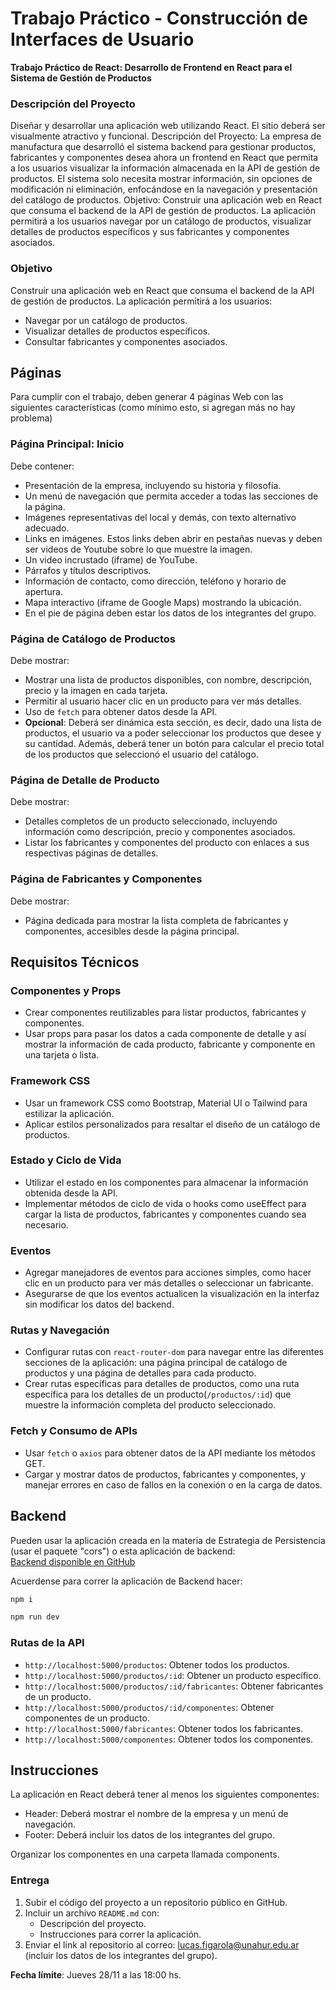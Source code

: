 # Trabajo Práctico - Construcción de Interfaces de Usuario

**Trabajo Práctico de React: Desarrollo de Frontend en React para el Sistema de Gestión de Productos**

### Descripción del Proyecto

Diseñar y desarrollar una aplicación web utilizando React. El sitio deberá ser visualmente atractivo y funcional.
Descripción del Proyecto: La empresa de manufactura que desarrolló el sistema backend
para gestionar productos, fabricantes y componentes desea ahora un frontend en React que
permita a los usuarios visualizar la información almacenada en la API de gestión de
productos. El sistema solo necesita mostrar información, sin opciones de modificación ni
eliminación, enfocándose en la navegación y presentación del catálogo de productos.
Objetivo: Construir una aplicación web en React que consuma el backend de la API de
gestión de productos. La aplicación permitirá a los usuarios navegar por un catálogo de
productos, visualizar detalles de productos específicos y sus fabricantes y componentes
asociados.

### Objetivo

Construir una aplicación web en React que consuma el backend de la API de gestión de productos. La aplicación permitirá a los usuarios:

- Navegar por un catálogo de productos.
- Visualizar detalles de productos específicos.
- Consultar fabricantes y componentes asociados.

## Páginas

Para cumplir con el trabajo, deben generar 4 páginas Web con las siguientes características
(como mínimo esto, si agregan más no hay problema)

### Página Principal: Inicio
Debe contener:
- Presentación de la empresa, incluyendo su historia y filosofía.
- Un menú de navegación que permita acceder a todas las secciones de la página.
- Imágenes representativas del local y demás, con texto alternativo adecuado.
- Links en imágenes. Estos links deben abrir en pestañas nuevas y deben ser videos de Youtube sobre lo que muestre la imagen.
- Un video incrustado (iframe) de YouTube.
- Párrafos y títulos descriptivos.
- Información de contacto, como dirección, teléfono y horario de apertura.
- Mapa interactivo (iframe de Google Maps) mostrando la ubicación.
- En el pie de página deben estar los datos de los integrantes del grupo.

### Página de Catálogo de Productos
Debe mostrar:
- Mostrar una lista de productos disponibles, con nombre, descripción, precio y la imagen en cada tarjeta.
- Permitir al usuario hacer clic en un producto para ver más detalles.
- Uso de `fetch` para obtener datos desde la API.
- **Opcional**: Deberá ser dinámica esta sección, es decir, dado una lista de productos, el usuario va a poder seleccionar los productos que desee y su cantidad.
Además, deberá tener un botón para calcular el precio total de los productos que seleccionó el usuario del catálogo.

### Página de Detalle de Producto
Debe mostrar:
- Detalles completos de un producto seleccionado, incluyendo información como descripción, precio y componentes asociados.
- Listar los fabricantes y componentes del producto con enlaces a sus respectivas páginas de detalles.

### Página de Fabricantes y Componentes
Debe mostrar:
- Página dedicada para mostrar la lista completa de fabricantes y componentes, accesibles desde la página principal.

## Requisitos Técnicos

### Componentes y Props
- Crear componentes reutilizables para listar productos, fabricantes y componentes.
- Usar props para pasar los datos a cada componente de detalle y así mostrar la información de cada producto, fabricante y componente en una tarjeta o lista.

### Framework CSS
- Usar un framework CSS como Bootstrap, Material UI o Tailwind para estilizar la aplicación.
- Aplicar estilos personalizados para resaltar el diseño de un catálogo de productos.

### Estado y Ciclo de Vida
- Utilizar el estado en los componentes para almacenar la información obtenida desde la API.
- Implementar métodos de ciclo de vida o hooks como useEffect para cargar la lista de productos, fabricantes y componentes cuando sea necesario.

### Eventos
- Agregar manejadores de eventos para acciones simples, como hacer clic en un producto para ver más detalles o seleccionar un fabricante.
- Asegurarse de que los eventos actualicen la visualización en la interfaz sin modificar los datos del backend.

### Rutas y Navegación
- Configurar rutas con `react-router-dom` para navegar entre las diferentes secciones de la aplicación: una página principal de catálogo de productos y una página de
detalles para cada producto.
- Crear rutas específicas para detalles de productos, como una ruta específica para los detalles de un producto(`/productos/:id`) que muestre la información
completa del producto seleccionado.

### Fetch y Consumo de APIs
- Usar `fetch` o `axios` para obtener datos de la API mediante los métodos GET.
- Cargar y mostrar datos de productos, fabricantes y componentes, y manejar errores en caso de fallos en la conexión o en la carga de datos.

## Backend

Pueden usar la aplicación creada en la materia de Estrategia de Persistencia (usar el paquete "cors") o esta aplicación de backend:  
[Backend disponible en GitHub](https://github.com/CIU-UnaHur/tp-backend)

Acuerdense para correr la aplicación de Backend hacer:
```bash
npm i
```
```bash
npm run dev
```

### Rutas de la API
- `http://localhost:5000/productos`: Obtener todos los productos.
- `http://localhost:5000/productos/:id`: Obtener un producto específico.
- `http://localhost:5000/productos/:id/fabricantes`: Obtener fabricantes de un producto.
- `http://localhost:5000/productos/:id/componentes`: Obtener componentes de un producto.
- `http://localhost:5000/fabricantes`: Obtener todos los fabricantes.
- `http://localhost:5000/componentes`: Obtener todos los componentes.

## Instrucciones
La aplicación en React deberá tener al menos los siguientes componentes:
- Header: Deberá mostrar el nombre de la empresa y un menú de navegación.
- Footer: Deberá incluir los datos de los integrantes del grupo.

Organizar los componentes en una carpeta llamada components.

### Entrega

1. Subir el código del proyecto a un repositorio público en GitHub.
2. Incluir un archivo `README.md` con:
   - Descripción del proyecto.
   - Instrucciones para correr la aplicación.
3. Enviar el link al repositorio al correo: [lucas.figarola@unahur.edu.ar](mailto:lucas.figarola@unahur.edu.ar) (incluir los datos de los integrantes del grupo).

**Fecha límite**: Jueves 28/11 a las 18:00 hs.
